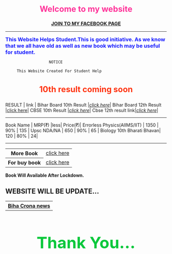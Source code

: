 
<h2 style="color:rgb(255, 51, 153);text-align: center;font-size:25px">Welcome to my website</h2>
  
   <h3 style="color:rgb(90, 51, 255);text-align: center;font-size:15px"><a href="https://www.facebook.com/Life-long-104599801271473"> JOIN TO MY FACEBOOK PAGE</a></h3>
 
  
  ------
  
 <h3 style="color:rgb(25, 30, 255);margin:auto"> This Website Helps Student.This is good initiative.
  As we know that we all have old as well as new book which may be useful for student.</h3>
  

                       NOTICE
                            
         This Website Created For Student Help  
                
    
  <h3 style="color:rgb(255, 51, 15);text-align: center;font-size:25px">10th result coming soon </h3>
      
   RESULT       |   link   |
   Bihar Board 10th Result |[*click here*](http://biharboardonline.bihar.gov.in)|
   Bihar Board 12th Result |[click here](http://onlinebseb.in/)|
  CBSE 10th Result |[*click here*](http://cbseresults.nic.in/class10/class10th19.htm)|
  Cbse 12th result link|[*click here*](http://cbseresults.nic.in/class12/class12th19.htm)|
  
 
 ----        
 
   Book Name     | MRP(₹) |less| Price(₹)|
    Errorless Physics(AIIMS/IIT) | 1350 | 90% | 135 |
   Upsc NDA/NA     | 650 | 90% | 65 |
  Biology 10th Bharati Bhavan| 120 | 80% | 24|
  
  ------
  <table>
   <tr>
      <th scope="row">More Book</th>
 <td><a href="https://docs.google.com/spreadsheets/d/1kvnfD-IXiNV7L51Zh9LpoPR2V5DxA_YF1zh9-gUldmw/edit?usp=sharing
   ">click here</a></td>
  </tr>
  <tr>
    <th scope="row">For buy book</th> 
    <td><a href="https://forms.gle/5rYRkacWytBEdRN49">click here</a></td>
  </tr>
  </table>
  
 **Book Will Available After Lockdown.**  
 
##         WEBSITE WILL BE UPDATE... 

 <table>
   <tr>
  <th  scope="row"><div syle="color:rgb(199,77,99) "><a href="https://navbharattimes.indiatimes.com/state/bihar/patna/coronavirus-latest-update-inbihar-corona-patient-bihar-district-wise-detail/articleshow/75312015.cms">Biha Crona news</a></div></th>
  </tr>
  </table>

   <h1 style="color:rgb(10,200,60);font-size:50px;text-align: center;">Thank You... </h1>
 
 
